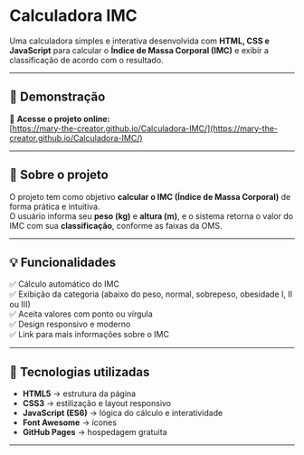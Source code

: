 # Calculadora IMC

Uma calculadora simples e interativa desenvolvida com **HTML, CSS e JavaScript** para calcular o **Índice de Massa Corporal (IMC)** e exibir a classificação de acordo com o resultado.

---

## 🚀 Demonstração

🔗 **Acesse o projeto online:**  
[https://mary-the-creator.github.io/Calculadora-IMC/](https://mary-the-creator.github.io/Calculadora-IMC/)

---

## 🧠 Sobre o projeto

O projeto tem como objetivo **calcular o IMC (Índice de Massa Corporal)** de forma prática e intuitiva.  
O usuário informa seu **peso (kg)** e **altura (m)**, e o sistema retorna o valor do IMC com sua **classificação**, conforme as faixas da OMS.

---

## 💡 Funcionalidades

✅ Cálculo automático do IMC  
✅ Exibição da categoria (abaixo do peso, normal, sobrepeso, obesidade I, II ou III)  
✅ Aceita valores com ponto ou vírgula  
✅ Design responsivo e moderno  
✅ Link para mais informações sobre o IMC  

---

## 🧰 Tecnologias utilizadas

- **HTML5** → estrutura da página  
- **CSS3** → estilização e layout responsivo  
- **JavaScript (ES6)** → lógica do cálculo e interatividade  
- **Font Awesome** → ícones  
- **GitHub Pages** → hospedagem gratuita

---
